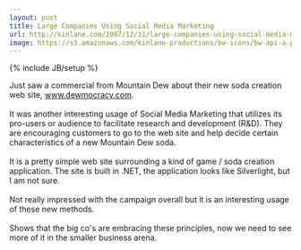 ```yaml
---
layout: post
title: Large Companies Using Social Media Marketing
url: http://kinlane.com/2007/12/31/large-companies-using-social-media-marketing/
image: https://s3.amazonaws.com/kinlane-productions/bw-icons/bw-api-a.png
---
```

{% include JB/setup %}
<p>
     Just saw a commercial from Mountain Dew about their new soda creation web site, <a href="http://www.dewmocracy.com/">www.dewmocracy.com</a>.
     <br />
     <br />
     It was another interesting usage of Social Media Marketing that utilizes its pro-users or audience to facilitate research and development (R&amp;D). They are encouraging customers to go to the web site and help decide certain characteristics of a new Mountain Dew soda.
     <br />
     <br />
     It is a pretty simple web site surrounding a kind of game / soda creation application. The site is built in .NET, the application looks like Silverlight, but I am not sure.
     <br />
     <br />
     Not really impressed with the campaign overall but it is an interesting usage of these new methods.
     <br />
     <br />
     Shows that the big co's are embracing these principles, now we need to see more of it in the smaller business arena.
</p>
